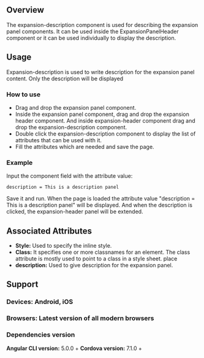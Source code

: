 ## Overview
The expansion-description component is used for describing the expansion panel components. It can be used inside the ExpansionPanelHeader component or it can be used individually to display the description.

## Usage
Expansion-description is used to write description for the expansion panel content. Only the description will be displayed

### How to use  
- Drag and drop the expansion panel component. 
- Inside the expansion panel component, drag and drop the expansion header component. And inside expansion-header component drag and drop the expansion-description component.
- Double click the expansion-description component to display the list of attributes that can be used with it.
- Fill the attributes which are needed and save the page.

### Example
Input the component field with the attribute value:
``` 
description = This is a description panel
```
Save it and run.
When the page is loaded the attribute value "description = This is a description panel" will be displayed. And when the description is clicked, the expansion-header panel will be extended.

## Associated Attributes
- **Style:** Used to specify the inline style.
- **Class:** It specifies one or more classnames for an element. The class attribute is mostly used to point to a class in a style sheet.
place
- **description:**  Used to give description for the expansion panel. 


## Support 
### Devices: Android, iOS
### Browsers:  Latest version of all modern browsers
### Dependencies version
 **Angular CLI version:** 5.0.0 + 
 **Cordova version:** 7.1.0 +
